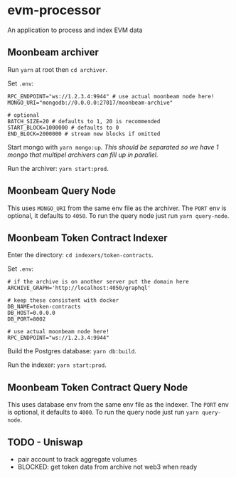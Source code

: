 # evm-processor

An application to process and index EVM data

## Moonbeam archiver

Run `yarn` at root then `cd archiver`.

Set `.env`:
```
RPC_ENDPOINT="ws://1.2.3.4:9944" # use actual moonbeam node here!
MONGO_URI="mongodb://0.0.0.0:27017/moonbeam-archive"

# optional
BATCH_SIZE=20 # defaults to 1, 20 is recommended
START_BLOCK=1000000 # defaults to 0
END_BLOCK=2000000 # stream new blocks if omitted
```

Start mongo with `yarn mongo:up`. _This should be separated so we have 1 mongo that multipel archivers can fill up in parallel._

Run the archiver: `yarn start:prod`.

## Moonbeam Query Node

This uses `MONGO_URI` from the same env file as the archiver. The `PORT` env is optional, it defaults to `4050`. To run the query node just run `yarn query-node`.

## Moonbeam Token Contract Indexer

Enter the directory: `cd indexers/token-contracts`.

Set `.env`:
```
# if the archive is on another server put the domain here
ARCHIVE_GRAPH='http://localhost:4050/graphql'

# keep these consistent with docker
DB_NAME=token-contracts
DB_HOST=0.0.0.0
DB_PORT=8002

# use actual moonbeam node here!
RPC_ENDPOINT="ws://1.2.3.4:9944"
```

Build the Postgres database: `yarn db:build`.

Run the indexer: `yarn start:prod`.

## Moonbeam Token Contract Query Node

This uses database env from the same env file as the indexer. The `PORT` env is optional, it defaults to `4000`. To run the query node just run `yarn query-node`.

## TODO - Uniswap

- pair account to track aggregate volumes
- BLOCKED: get token data from archive not web3 when ready
